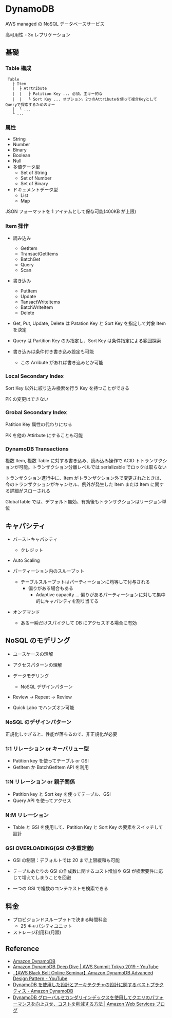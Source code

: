 # DynamoDB

AWS managed の NoSQL データベースサービス

高可用性 - 3x レプリケーション

## 基礎

### Table 構成

```text
 Table
   ├ Item
   |  ├ Atrtribute
   |  |   ├ Patition Key ... 必須。主キー的な
   |  |   └ Sort Key ... オプション。2つのAttributeを使って複合KeyとしてQueryで探索するためのキー
   |  └ ...
   └ ...
```

### 属性

- String
- Number
- Binary
- Boolean
- Null
- 多値データ型
  - Set of String
  - Set of Number
  - Set of Binary
- ドキュメントデータ型
  - List
  - Map

JSON フォーマットを 1 アイテムとして保存可能(400KB が上限)

### Item 操作

- 読み込み
  - GetItem
  - TransactGetItems
  - BatchGet
  - Query
  - Scan
- 書き込み

  - PutItem
  - Update
  - TansactWriteItems
  - BatchWriteItem
  - Delete

- Get, Put, Update, Delete は Patation Key と Sort Key を指定して対象 Item を決定
- Query は Partition Key のみ指定し、Sort Key は条件指定による範囲探索
- 書き込みは条件付き書き込み設定も可能
  - この Arribute があれば書き込みとか可能

### Local Secondary Index

Sort Key 以外に絞り込み検索を行う Key を持つことができる

PK の変更はできない

### Grobal Secondary Index

Patition Key 属性の代わりになる

PK を他の Attirbute にすることも可能

### DynamoDB Transactions

複数 Item, 複数 Table に対する書き込み、読み込み操作で ACID トトランザクションが可能。トランザクション分離レベルでは serializable でロックは取らない

トランザクション進行中に、Item がトランザクション外で変更されたときは、今のトランザクションがキャンセル、例外が発生した Item または Item に関する詳細がスローされる

GlobalTable では、デフォルト無効、有効後もトランザクションはリージョン単位

## キャパシティ

- バーストキャパシティ
  - クレジット
- Auto Scaling
- パーティーション内のスループット

  - テーブルスループットはパーティーションに均等して付与される
    - 偏りがある場合もある
      - Adaptive capacity ... 偏りがあるパーティーションに対して集中的にキャパシティを割り当てる

- オンデマンド
  - ある一瞬だけスパイクして DB にアクセスする場合に有効

## NoSQL のモデリング

- ユースケースの理解
- アクセスパターンの理解
- データモデリング
  - NoSQL デザインパターン
- Review -> Repeat -> Review

- Quick Labo でハンズオン可能

### NoSQL のデザインパターン

正規化しすぎると、性能が落ちるので、非正規化が必要

### 1:1 リレーション or キーバリュー型

- Patition key を使ってテーブル or GSI
- GetItem か BatchGetItem API を利用

### 1:N リレーション or 親子関係

- Patition key と Sort key を使ってテーブル、GSI
- Query API を使ってアクセス

### N:M リレーション

- Table と GSI を使用して、Patition Key と Sort Key の要素をスイッチして設計

### GSI OVERLOADING(GSI の多重定義)

- GSI の制限：デフォルトでは 20 まで上限緩和も可能

- テーブルあたりの GSI の作成数に関するコスト増加や GSI が検索要件に応じて増えてしまうことを回避
- 一つの GSI で複数のコンテキストを検索できる

## 料金

- プロビジョンドスループットで決まる時間料金
  - 25 キャパシティユニット
- ストレージ利用料(月額)

## Reference

- [Amazon DynamoDB](https://d1.awsstatic.com/webinars/jp/pdf/services/20170809_AWS-BlackBelt-DynamoDB.pdf)
- [Amazon DynamoDB Deep Dive | AWS Summit Tokyo 2019 - YouTube](https://www.youtube.com/watch?v=16RYHfe89WY)
- [【AWS Black Belt Online Seminar】Amazon DynamoDB Advanced Design Pattern - YouTube](https://www.youtube.com/watch?v=Wd5gbLQ2a1E)
- [DynamoDB を使用した設計とアーキテクチャの設計に関するベストプラクティス - Amazon DynamoDB](https://docs.aws.amazon.com/ja_jp/amazondynamodb/latest/developerguide/best-practices.html)
- [DynamoDB グローバルセカンダリインデックスを使用してクエリのパフォーマンスを向上させ、コストを削減する方法 | Amazon Web Services ブログ](https://aws.amazon.com/jp/blogs/news/how-to-use-dynamodb-global-secondary-indexes-to-improve-query-performance-and-reduce-costs/)
